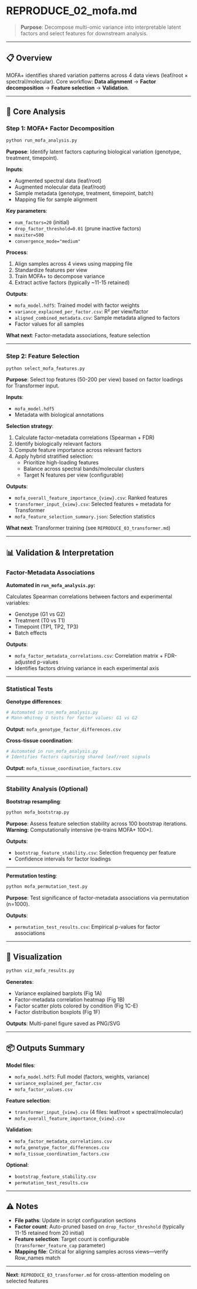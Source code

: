 # REPRODUCE_02_mofa.md

> **Purpose**: Decompose multi-omic variance into interpretable latent factors and select features for downstream analysis.

---

## 📋 Overview

MOFA+ identifies shared variation patterns across 4 data views (leaf/root × spectral/molecular). Core workflow: **Data alignment** → **Factor decomposition** → **Feature selection** → **Validation**.

---

## 🔬 Core Analysis

### Step 1: MOFA+ Factor Decomposition

```bash
python run_mofa_analysis.py
```

**Purpose**: Identify latent factors capturing biological variation (genotype, treatment, timepoint).

**Inputs**:
- Augmented spectral data (leaf/root)
- Augmented molecular data (leaf/root)
- Sample metadata (genotype, treatment, timepoint, batch)
- Mapping file for sample alignment

**Key parameters**:
- `num_factors=20` (initial)
- `drop_factor_threshold=0.01` (prune inactive factors)
- `maxiter=500`
- `convergence_mode="medium"`

**Process**:
1. Align samples across 4 views using mapping file
2. Standardize features per view
3. Train MOFA+ to decompose variance
4. Extract active factors (typically ~11-15 retained)

**Outputs**:
- `mofa_model.hdf5`: Trained model with factor weights
- `variance_explained_per_factor.csv`: R² per view/factor
- `aligned_combined_metadata.csv`: Sample metadata aligned to factors
- Factor values for all samples

**What next**: Factor-metadata associations, feature selection

---

### Step 2: Feature Selection

```bash
python select_mofa_features.py
```

**Purpose**: Select top features (50-200 per view) based on factor loadings for Transformer input.

**Inputs**:
- `mofa_model.hdf5`
- Metadata with biological annotations

**Selection strategy**:
1. Calculate factor-metadata correlations (Spearman + FDR)
2. Identify biologically relevant factors
3. Compute feature importance across relevant factors
4. Apply hybrid stratified selection:
   - Prioritize high-loading features
   - Balance across spectral bands/molecular clusters
   - Target N features per view (configurable)

**Outputs**:
- `mofa_overall_feature_importance_{view}.csv`: Ranked features
- `transformer_input_{view}.csv`: Selected features + metadata for Transformer
- `mofa_feature_selection_summary.json`: Selection statistics

**What next**: Transformer training (see `REPRODUCE_03_transformer.md`)

---

## 📊 Validation & Interpretation

### Factor-Metadata Associations

**Automated in `run_mofa_analysis.py`:**

Calculates Spearman correlations between factors and experimental variables:
- Genotype (G1 vs G2)
- Treatment (T0 vs T1)
- Timepoint (TP1, TP2, TP3)
- Batch effects

**Outputs**:
- `mofa_factor_metadata_correlations.csv`: Correlation matrix + FDR-adjusted p-values
- Identifies factors driving variance in each experimental axis

---

### Statistical Tests

**Genotype differences**:
```bash
# Automated in run_mofa_analysis.py
# Mann-Whitney U tests for factor values: G1 vs G2
```
**Output**: `mofa_genotype_factor_differences.csv`

**Cross-tissue coordination**:
```bash
# Automated in run_mofa_analysis.py
# Identifies factors capturing shared leaf/root signals
```
**Output**: `mofa_tissue_coordination_factors.csv`

---

### Stability Analysis (Optional)

**Bootstrap resampling**:
```bash
python mofa_bootstrap.py
```
**Purpose**: Assess feature selection stability across 100 bootstrap iterations.  
**Warning**: Computationally intensive (re-trains MOFA+ 100×).

**Outputs**:
- `bootstrap_feature_stability.csv`: Selection frequency per feature
- Confidence intervals for factor loadings

---

**Permutation testing**:
```bash
python mofa_permutation_test.py
```
**Purpose**: Test significance of factor-metadata associations via permutation (n=1000).

**Outputs**:
- `permutation_test_results.csv`: Empirical p-values for factor associations

---

## 🎨 Visualization

```bash
python viz_mofa_results.py
```

**Generates**:
- Variance explained barplots (Fig 1A)
- Factor-metadata correlation heatmap (Fig 1B)
- Factor scatter plots colored by condition (Fig 1C-E)
- Factor distribution boxplots (Fig 1F)

**Outputs**: Multi-panel figure saved as PNG/SVG

---

## 📦 Outputs Summary

**Model files**:
- `mofa_model.hdf5`: Full model (factors, weights, variance)
- `variance_explained_per_factor.csv`
- `mofa_factor_values.csv`

**Feature selection**:
- `transformer_input_{view}.csv` (4 files: leaf/root × spectral/molecular)
- `mofa_overall_feature_importance_{view}.csv`

**Validation**:
- `mofa_factor_metadata_correlations.csv`
- `mofa_genotype_factor_differences.csv`
- `mofa_tissue_coordination_factors.csv`

**Optional**:
- `bootstrap_feature_stability.csv`
- `permutation_test_results.csv`

---

## ⚠️ Notes

- **File paths**: Update in script configuration sections
- **Factor count**: Auto-pruned based on `drop_factor_threshold` (typically 11-15 retained from 20 initial)
- **Feature selection**: Target count is configurable (`transformer_feature_cap` parameter)
- **Mapping file**: Critical for aligning samples across views—verify Row_names match

---

**Next**: `REPRODUCE_03_transformer.md` for cross-attention modeling on selected features